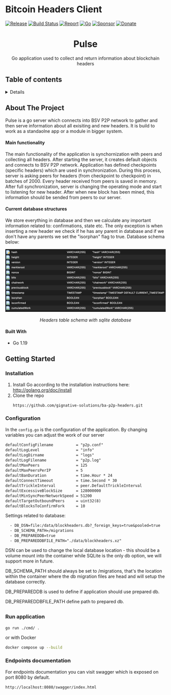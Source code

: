 
# Bitcoin Headers Client

[![Release](https://img.shields.io/github/release-pre/libsv/pulse.svg?logo=github&style=flat&v=1)](https://github.com/libsv/pulse/releases)
[![Build Status](https://img.shields.io/github/workflow/status/libsv/pulse/go?logo=github&v=3)](https://github.com/libsv/pulse/actions)
[![Report](https://goreportcard.com/badge/github.com/libsv/pulse?style=flat&v=1)](https://goreportcard.com/report/github.com/libsv/pulse)
[![Go](https://img.shields.io/github/go-mod/go-version/libsv/pulse?v=1)](https://golang.org/)
[![Sponsor](https://img.shields.io/badge/sponsor-libsv-181717.svg?logo=github&style=flat&v=3)](https://github.com/sponsors/libsv)
[![Donate](https://img.shields.io/badge/donate-bitcoin-ff9900.svg?logo=bitcoin&style=flat&v=3)](https://gobitcoinsv.com/#sponsor)
<br />

<h1 id="top" align="center">Pulse</h1>

  <p align="center">
    Go application used to collect and return information about blockchain headers
</div>

## Table of contents
<details>
  <!--<summary>Table of Contents</summary> -->
  <ol>
    <li>
      <a href="#about-the-project">About The Project</a>
      <ul>
        <li><a href="#built-with">Built With</a></li>
      </ul>
      <ul>
        <li><a href="#main-functionality">Main Functionality</a></li>
      </ul>
      <ul>
        <li><a href="#current-database-structures">Current database structures</a></li>
      </ul>
    </li>
    <li>
      <a href="#getting-started">Getting Started</a>
      <ul>
        <li><a href="#installation">Installation</a></li>
      </ul>
      <ul>
        <li><a href="#configuration">Configuration</a></li>
      </ul>
      <ul>
        <li><a href="#run-application">Run application</a></li>
      </ul>
    </li>
  </ol>
</details>



<!-- ABOUT THE PROJECT -->
## About The Project


Pulse is a go server which connects into BSV P2P network to gather and then serve information about all exisiting and new headers. It is build to work as a standaolne app or a module in bigger system.

#### Main functionality
The main functionality of the application is synchornization with peers and collecting all headers. After starting the server, it creates default objects and connects to BSV P2P network. Application has defined checkpoints (specific headers) which are used in synchronization. During this process, server is asking peers for headers (from checkpoint to checkpoint) in batches of 2000. Every header received from peers is saved in memory. After full synchronization, server is changing the operating mode and start to listening for new header. After when new block has been mined, this information should be sended from peers to our server.

#### Current database structures
We store everything in database and then we calculate any important information related to: confirmations, state etc.
The only exception is when inserting a new header we check if he has any parent in database and if we don't have any parents 
we set the "isorphan" flag to true.
Database schema below:

![Alt text](docs/images/headers.png?raw=true "Headers database structure")
<p align="center"><i>Headers table schema with sqlite database</i></p>


#### Built With

* Go 1.19

<!-- GETTING STARTED -->
## Getting Started

### Installation
1. Install Go according to the installation instructions here: http://golang.org/doc/install
2. Clone the repo
   ```sh
   https://github.com/gignative-solutions/ba-p2p-headers.git
   ```
    
### Configuration
In the ```config.go``` is the configuration of the application. By changing variables you can adjust the work of our server

```
defaultConfigFilename          = "p2p.conf"
defaultLogLevel                = "info"
defaultLogDirname              = "logs"
defaultLogFilename             = "p2p.log"
defaultMaxPeers                = 125
defaultMaxPeersPerIP           = 5
defaultBanDuration             = time.Hour * 24
defaultConnectTimeout          = time.Second * 30
defaultTrickleInterval         = peer.DefaultTrickleInterval
defaultExcessiveBlockSize      = 128000000
defaultMinSyncPeerNetworkSpeed = 51200
defaultTargetOutboundPeers     = uint32(8)
defaultBlocksToConfirmFork     = 10
```

Settings related to database:

      - DB_DSN=file:/data/blockheaders.db?_foreign_keys=true&pooled=true
      - DB_SCHEMA_PATH=/migrations
      - DB_PREPAREDDB=true
      - DB_PREPAREDDBFILE_PATH="./data/blockheaders.xz"

DSN can be used to change the local database location - this should be a volume mount into the container while SQLite is the only db option, we will support more in future.

DB_SCHEMA_PATH should always be set to /migrations, that's the location within the container where the db migration files are head and will setup the database correctly.

DB_PREPAREDDB is used to define if application should use prepared db.

DB_PREPAREDDBFILE_PATH define path to prepared db.

## 

### Run application
```sh
go run ./cmd/ .
```
or with Docker
```sh
docker compose up --build
```

### Endpoints documentation
For endpoints documentation you can visit swagger which is exposed on port 8080 by default.
```
http://localhost:8080/swagger/index.html
```

<!-- PROJECT LOGO -->
<br />
